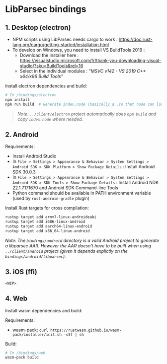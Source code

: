 # LibParsec bindings

## 1. Desktop (electron)

- NPM scripts using LibParsec needs cargo to work : <https://doc.rust-lang.org/cargo/getting-started/installation.html>
- To develop on Windows, you need to install VS BuildTools 2019 :
    - Download the installer here : <https://visualstudio.microsoft.com/fr/thank-you-downloading-visual-studio/?sku=BuildTools&rel=16>
    - Select in the individual modules : *"MSVC v142 - VS 2019 C++ x64/x86 Build Tools"*

Install electron dependencies and build:

```bash
# In /bindings/electron
npm install
npm run build  # Generate index.node (basically a .so that node can load)
```

> *Note: `../client/electron` project automatically does `npm build` and copy `index.node` where needed.*

## 2. Android

Requirements:

- Install Android Studio
- In `File > Settings > Appearance & Behavior > System Settings > Android SDK > SDK Platform > Show Package Details` : Install Android SDK 30.0.3
- In `File > Settings > Appearance & Behavior > System Settings > Android SDK > SDK Tools > Show Package Details` : Install Android NDK 22.1.7171670 and Android SDK Command-line Tools
- Python command should be available in PATH environment variable (used by `rust-android-gradle` plugin)

Install Rust targets for cross compilation:

```bash
rustup target add armv7-linux-androideabi
rustup target add i686-linux-android
rustup target add aarch64-linux-android
rustup target add x86_64-linux-android
```

*Note: The `bindings/android` directory is a valid Android project to generate a libparsec AAR.
However the AAR doesn't have to be built when using `../client/android` project (given it depends explictly on the `bindings/android/libparsec`).*

## 3. iOS (ffi)

`<WIP>`

## 4. Web

Install wasm dependencies and build:

Requirements:

- wasm-pack: `curl https://rustwasm.github.io/wasm-pack/installer/init.sh -sSf | sh`

Build:

```bash
# In /bindings/web
wasm-pack build
```
